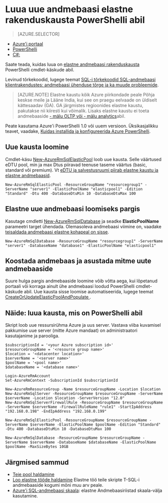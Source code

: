 <properties
    pageTitle="Luua uue andmebaasi elastne kohapeal on PowerShelliga | Microsoft Azure'i"
    description="Saate teada, kuidas PowerShelli abil skaala-out Azure'i SQL-andmebaasi ressursse, luues scalable elastne andmebaasi rakenduskausta mitme andmebaaside haldamine."
    services="sql-database"
    documentationCenter=""
    authors="srinia"
    manager="jhubbard"
    editor=""/>

<tags
    ms.service="sql-database"
    ms.devlang="NA"
    ms.topic="get-started-article"
    ms.tgt_pltfrm="powershell"
    ms.workload="data-management"
    ms.date="05/27/2016"
    ms.author="srinia"/>

# <a name="create-a-new-elastic-database-pool-with-powershell"></a>Luua uue andmebaasi elastne rakenduskausta PowerShelli abil

> [AZURE.SELECTOR]
- [Azure'i portaal](sql-database-elastic-pool-create-portal.md)
- [PowerShelli](sql-database-elastic-pool-create-powershell.md)
- [C#:](sql-database-elastic-pool-create-csharp.md)


Saate teada, kuidas luua on [elastne andmebaasi rakenduskausta](sql-database-elastic-pool.md) PowerShelli cmdlet-käskude abil. 

Levinud tõrkekoodid, lugege teemat [SQL-i tõrkekoodid SQL-andmebaasi klientrakendustes: andmebaasi ühenduse tõrge ja ka muude probleemide](sql-database-develop-error-messages.md).

> [AZURE.NOTE] Elastne kaustu kõik Azure piirkondade peale Põhja keskse meile ja Lääne India, kui see on praegu eelvaade on üldiselt kättesaadav (GA).  GA järgmistes regioonides elastne kaustu, pakutakse nii kiiresti kui võimalik. Lisaks elastne kaustu ei toeta andmebaaside [- mälu OLTP või - mälu analytics](sql-database-in-memory.md)abil.


Peate kasutama Azure'i PowerShelli 1.0 või uuem versioon. Üksikasjalikku teavet, vaadake, [Kuidas installida ja konfigureerida Azure PowerShelli](../powershell-install-configure.md).

## <a name="create-a-new-pool"></a>Uue kausta loomine

Cmdlet-käsu [New-AzureRmSqlElasticPool](https://msdn.microsoft.com/library/azure/mt619378.aspx) loob uue kausta. Selle väärtused eDTU pool, min ja max Dtus piiravad teenuse taseme väärtus (basic, standard või premium). Vt [eDTU ja salvestusruumi piirab elastne kaustu ja elastne andmebaasid](sql-database-elastic-pool.md#eDTU-and-storage-limits-for-elastic-pools-and-elastic-databases).

    New-AzureRmSqlElasticPool -ResourceGroupName "resourcegroup1" -ServerName "server1" -ElasticPoolName "elasticpool1" -Edition "Standard" -Dtu 400 -DatabaseDtuMin 10 -DatabaseDtuMax 100


## <a name="create-a-new-elastic-database-in-a-pool"></a>Elastne uue andmebaasi loomiseks pargis

Kasutage cmdletti [New-AzureRmSqlDatabase](https://msdn.microsoft.com/library/azure/mt619339.aspx) ja seadke **ElasticPoolName** parameetri target ühendada. Olemasoleva andmebaasi viimine on, vaadake [teisaldada andmebaasi elastne kohapeal on sisse](sql-database-elastic-pool-manage-powershell.md#Move-a-database-into-an-elastic-pool).

    New-AzureRmSqlDatabase -ResourceGroupName "resourcegroup1" -ServerName "server1" -DatabaseName "database1" -ElasticPoolName "elasticpool1"

## <a name="create-a-pool-and-populate-it-with-multiple-new-databases"></a>Koostada andmebaas ja asustada mitme uute andmebaaside 

Suure hulga pargis andmebaaside loomine võib võtta aega, kui lõpetanud portaali või korraga ainult ühe andmebaasi loodud PowerShelli cmdlet-käskude abil. Uue kausta sisse loomise automatiseerida, lugege teemat [CreateOrUpdateElasticPoolAndPopulate ](https://gist.github.com/billgib/d80c7687b17355d3c2ec8042323819ae).   

## <a name="example-create-a-pool-using-powershell"></a>Näide: luua kausta, mis on PowerShelli abil 

Skript loob uue ressursirühma Azure ja uus server. Vastava viiba kuvamisel pakkumise uue server (mitte Azure mandaat) on administraatori kasutajanime ja parooliga.

    $subscriptionId = '<your Azure subscription id>'
    $resourceGroupName = '<resource group name>'
    $location = '<datacenter location>'
    $serverName = '<server name>'
    $poolName = '<pool name>'
    $databaseName = '<database name>'

    Login-AzureRmAccount
    Set-AzureRmContext -SubscriptionId $subscriptionId

    New-AzureRmResourceGroup -Name $resourceGroupName -Location $location
    New-AzureRmSqlServer -ResourceGroupName $resourceGroupName -ServerName $serverName -Location $location -ServerVersion "12.0"
    New-AzureRmSqlServerFirewallRule -ResourceGroupName $resourceGroupName -ServerName $serverName -FirewallRuleName "rule1" -StartIpAddress "192.168.0.198" -EndIpAddress "192.168.0.199"

    New-AzureRmSqlElasticPool -ResourceGroupName $resourceGroupName -ServerName $serverName -ElasticPoolName $poolName -Edition "Standard" -Dtu 400 -DatabaseDtuMin 10 -DatabaseDtuMax 100

    New-AzureRmSqlDatabase -ResourceGroupName $resourceGroupName -ServerName $serverName -DatabaseName $databaseName -ElasticPoolName $poolName -MaxSizeBytes 10GB



## <a name="next-steps"></a>Järgmised sammud

- [Teie pool haldamine](sql-database-elastic-pool-manage-powershell.md)
- [Loo elastne tööde haldamine](sql-database-elastic-jobs-overview.md) Elastne töö teile skripte T-SQL-i andmebaaside kogumi mõni muu arv peale.
- [Azure'i SQL-andmebaasi skaala](sql-database-elastic-scale-introduction.md): elastne Andmebaasiriistad skaala-välja kasutamine.

